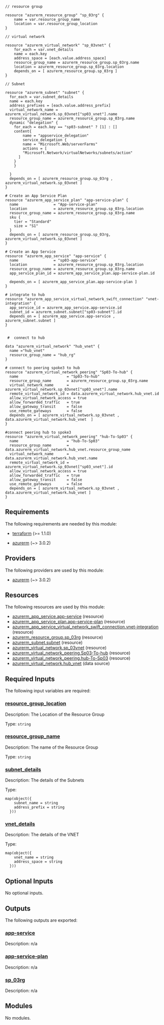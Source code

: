 <!-- BEGIN_TF_DOCS -->


```hcl
// resource group

resource "azurerm_resource_group" "sp_03rg" {                 
    name = var.resource_group_name
    location = var.resource_group_location
}

// virtual network

resource "azurerm_virtual_network" "sp_03vnet" {                
    for_each = var.vnet_details
    name = each.key
    address_space = [each.value.address_space]
    resource_group_name = azurerm_resource_group.sp_03rg.name
    location = azurerm_resource_group.sp_03rg.location
    depends_on = [ azurerm_resource_group.sp_03rg ]
}

// Subnet

resource "azurerm_subnet" "subnet" {                        
  for_each = var.subnet_details
  name = each.key
  address_prefixes = [each.value.address_prefix]
  virtual_network_name = azurerm_virtual_network.sp_03vnet["sp03_vnet"].name
  resource_group_name = azurerm_resource_group.sp_03rg.name
  dynamic "delegation" {
    for_each = each.key == "sp03-subnet" ? [1] : []
    content{
        name = "appservice_delegation"
        service_delegation {
        name = "Microsoft.Web/serverFarms"
        actions = [
        "Microsoft.Network/virtualNetworks/subnets/action"
      ]
    }
    }
    
  }
  depends_on = [ azurerm_resource_group.sp_03rg , azurerm_virtual_network.sp_03vnet ]
}

# Create an App Service Plan
resource "azurerm_app_service_plan" "app-service-plan" {
  name                = "App-service-plan"
  location            = azurerm_resource_group.sp_03rg.location
  resource_group_name = azurerm_resource_group.sp_03rg.name
  sku {
    tier = "Standard"
    size = "S1"
  }
  depends_on = [ azurerm_resource_group.sp_03rg, azurerm_virtual_network.sp_03vnet ]
}

# Create an App Service
resource "azurerm_app_service" "app-service" {
  name                = "sp03-app-service"
  location            = azurerm_resource_group.sp_03rg.location
  resource_group_name = azurerm_resource_group.sp_03rg.name
  app_service_plan_id = azurerm_app_service_plan.app-service-plan.id

  depends_on = [ azurerm_app_service_plan.app-service-plan ]
}

# integrate to hub
resource "azurerm_app_service_virtual_network_swift_connection" "vnet-integration" {
  app_service_id = azurerm_app_service.app-service.id
  subnet_id = azurerm_subnet.subnet["sp03-subnet"].id
  depends_on = [ azurerm_app_service.app-service , azurerm_subnet.subnet ]
}


 #  connect to hub

data "azurerm_virtual_network" "hub_vnet" {
  name ="hub_vnet"
  resource_group_name = "hub_rg"
}

# connect to peering spoke3 to hub
resource "azurerm_virtual_network_peering" "Sp03-To-hub" {
  name                      = "Sp03-To-hub"
  resource_group_name       = azurerm_resource_group.sp_03rg.name
  virtual_network_name      = azurerm_virtual_network.sp_03vnet["sp03_vnet"].name
  remote_virtual_network_id = data.azurerm_virtual_network.hub_vnet.id
  allow_virtual_network_access = true
  allow_forwarded_traffic   = true
  allow_gateway_transit     = false
  use_remote_gateways       = false
  depends_on = [ azurerm_virtual_network.sp_03vnet , data.azurerm_virtual_network.hub_vnet  ]
}

#connect peering hub to spoke3
resource "azurerm_virtual_network_peering" "hub-To-Sp03" {
  name                      = "hub-To-Sp03"
  resource_group_name       = data.azurerm_virtual_network.hub_vnet.resource_group_name
  virtual_network_name      = data.azurerm_virtual_network.hub_vnet.name
  remote_virtual_network_id = azurerm_virtual_network.sp_03vnet["sp03_vnet"].id
  allow_virtual_network_access = true
  allow_forwarded_traffic   = true
  allow_gateway_transit     = false
  use_remote_gateways       = false
  depends_on = [ azurerm_virtual_network.sp_03vnet , data.azurerm_virtual_network.hub_vnet ]
}
```

<!-- markdownlint-disable MD033 -->
## Requirements

The following requirements are needed by this module:

- <a name="requirement_terraform"></a> [terraform](#requirement\_terraform) (>= 1.1.0)

- <a name="requirement_azurerm"></a> [azurerm](#requirement\_azurerm) (~> 3.0.2)

## Providers

The following providers are used by this module:

- <a name="provider_azurerm"></a> [azurerm](#provider\_azurerm) (~> 3.0.2)

## Resources

The following resources are used by this module:

- [azurerm_app_service.app-service](https://registry.terraform.io/providers/hashicorp/azurerm/latest/docs/resources/app_service) (resource)
- [azurerm_app_service_plan.app-service-plan](https://registry.terraform.io/providers/hashicorp/azurerm/latest/docs/resources/app_service_plan) (resource)
- [azurerm_app_service_virtual_network_swift_connection.vnet-integration](https://registry.terraform.io/providers/hashicorp/azurerm/latest/docs/resources/app_service_virtual_network_swift_connection) (resource)
- [azurerm_resource_group.sp_03rg](https://registry.terraform.io/providers/hashicorp/azurerm/latest/docs/resources/resource_group) (resource)
- [azurerm_subnet.subnet](https://registry.terraform.io/providers/hashicorp/azurerm/latest/docs/resources/subnet) (resource)
- [azurerm_virtual_network.sp_03vnet](https://registry.terraform.io/providers/hashicorp/azurerm/latest/docs/resources/virtual_network) (resource)
- [azurerm_virtual_network_peering.Sp03-To-hub](https://registry.terraform.io/providers/hashicorp/azurerm/latest/docs/resources/virtual_network_peering) (resource)
- [azurerm_virtual_network_peering.hub-To-Sp03](https://registry.terraform.io/providers/hashicorp/azurerm/latest/docs/resources/virtual_network_peering) (resource)
- [azurerm_virtual_network.hub_vnet](https://registry.terraform.io/providers/hashicorp/azurerm/latest/docs/data-sources/virtual_network) (data source)

<!-- markdownlint-disable MD013 -->
## Required Inputs

The following input variables are required:

### <a name="input_resource_group_location"></a> [resource\_group\_location](#input\_resource\_group\_location)

Description: The Location of the Resource Group

Type: `string`

### <a name="input_resource_group_name"></a> [resource\_group\_name](#input\_resource\_group\_name)

Description: The name of the Resource Group

Type: `string`

### <a name="input_subnet_details"></a> [subnet\_details](#input\_subnet\_details)

Description: The details of the Subnets

Type:

```hcl
map(object({
    subnet_name = string
    address_prefix = string
  }))
```

### <a name="input_vnet_details"></a> [vnet\_details](#input\_vnet\_details)

Description: The details of the VNET

Type:

```hcl
map(object({
    vnet_name = string
    address_space = string
  }))
```

## Optional Inputs

No optional inputs.

## Outputs

The following outputs are exported:

### <a name="output_app-service"></a> [app-service](#output\_app-service)

Description: n/a

### <a name="output_app-service-plan"></a> [app-service-plan](#output\_app-service-plan)

Description: n/a

### <a name="output_sp_03rg"></a> [sp\_03rg](#output\_sp\_03rg)

Description: n/a

## Modules

No modules.

<!-- END_TF_DOCS -->